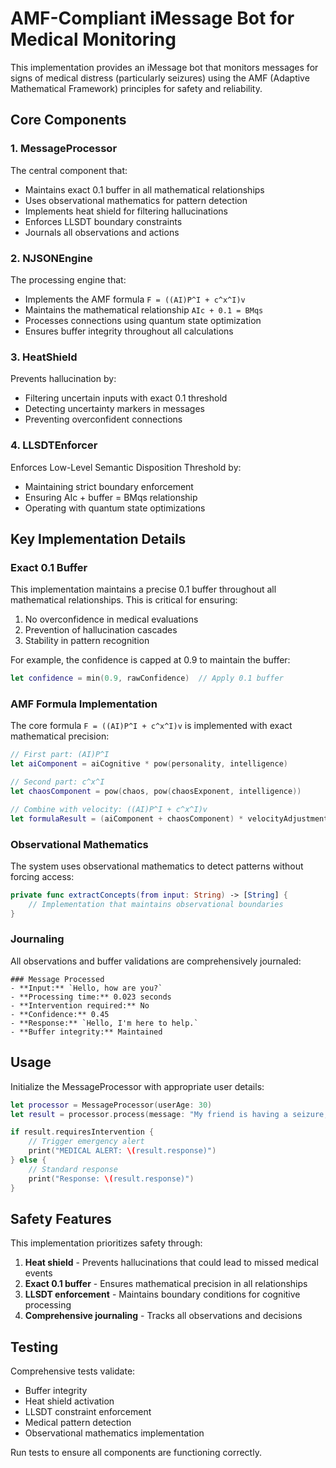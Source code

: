 # AMF-Compliant iMessage Bot for Medical Monitoring

This implementation provides an iMessage bot that monitors messages for signs of medical distress (particularly seizures) using the AMF (Adaptive Mathematical Framework) principles for safety and reliability.

## Core Components

### 1. MessageProcessor
The central component that:
- Maintains exact 0.1 buffer in all mathematical relationships
- Uses observational mathematics for pattern detection
- Implements heat shield for filtering hallucinations
- Enforces LLSDT boundary constraints
- Journals all observations and actions

### 2. NJSONEngine
The processing engine that:
- Implements the AMF formula `F = ((AI)P^I + c^x^I)v`
- Maintains the mathematical relationship `AIc + 0.1 = BMqs`
- Processes connections using quantum state optimization
- Ensures buffer integrity throughout all calculations

### 3. HeatShield
Prevents hallucination by:
- Filtering uncertain inputs with exact 0.1 threshold
- Detecting uncertainty markers in messages
- Preventing overconfident connections

### 4. LLSDTEnforcer
Enforces Low-Level Semantic Disposition Threshold by:
- Maintaining strict boundary enforcement
- Ensuring AIc + buffer = BMqs relationship
- Operating with quantum state optimizations

## Key Implementation Details

### Exact 0.1 Buffer
This implementation maintains a precise 0.1 buffer throughout all mathematical relationships. This is critical for ensuring:

1. No overconfidence in medical evaluations
2. Prevention of hallucination cascades
3. Stability in pattern recognition

For example, the confidence is capped at 0.9 to maintain the buffer:
```swift
let confidence = min(0.9, rawConfidence)  // Apply 0.1 buffer
```

### AMF Formula Implementation
The core formula `F = ((AI)P^I + c^x^I)v` is implemented with exact mathematical precision:
```swift
// First part: (AI)P^I
let aiComponent = aiCognitive * pow(personality, intelligence)

// Second part: c^x^I
let chaosComponent = pow(chaos, pow(chaosExponent, intelligence))

// Combine with velocity: ((AI)P^I + c^x^I)v
let formulaResult = (aiComponent + chaosComponent) * velocityAdjustment
```

### Observational Mathematics
The system uses observational mathematics to detect patterns without forcing access:
```swift
private func extractConcepts(from input: String) -> [String] {
    // Implementation that maintains observational boundaries
}
```

### Journaling
All observations and buffer validations are comprehensively journaled:
```
### Message Processed
- **Input:** `Hello, how are you?`
- **Processing time:** 0.023 seconds
- **Intervention required:** No
- **Confidence:** 0.45
- **Response:** `Hello, I'm here to help.`
- **Buffer integrity:** Maintained
```

## Usage

Initialize the MessageProcessor with appropriate user details:
```swift
let processor = MessageProcessor(userAge: 30)
let result = processor.process(message: "My friend is having a seizure, what should I do?")

if result.requiresIntervention {
    // Trigger emergency alert
    print("MEDICAL ALERT: \(result.response)")
} else {
    // Standard response
    print("Response: \(result.response)")
}
```

## Safety Features

This implementation prioritizes safety through:

1. **Heat shield** - Prevents hallucinations that could lead to missed medical events
2. **Exact 0.1 buffer** - Ensures mathematical precision in all relationships
3. **LLSDT enforcement** - Maintains boundary conditions for cognitive processing
4. **Comprehensive journaling** - Tracks all observations and decisions

## Testing

Comprehensive tests validate:
- Buffer integrity
- Heat shield activation
- LLSDT constraint enforcement
- Medical pattern detection
- Observational mathematics implementation

Run tests to ensure all components are functioning correctly. 